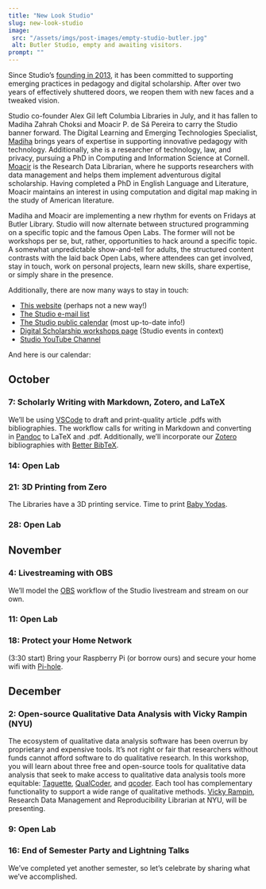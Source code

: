 ```yaml
---
title: "New Look Studio"
slug: new-look-studio
image:
 src: "/assets/imgs/post-images/empty-studio-butler.jpg"
 alt: Butler Studio, empty and awaiting visitors.
prompt: ""
---
```


Since Studio’s [founding in 2013](https://library.columbia.edu/about/news/libraries/2013/2013-9-11_Studio_Butler_Opens.html),
it has been committed to supporting emerging practices in pedagogy and digital scholarship. 
After over two years of effectively shuttered doors, we reopen them with new faces and a tweaked vision.

Studio co-founder Alex Gil left Columbia Libraries in July, 
and it has fallen to Madiha Zahrah Choksi and Moacir P. de Sá Pereira to carry the Studio banner forward. 
The Digital Learning and Emerging Technologies Specialist, 
[Madiha](https://madihaz.com) brings years of expertise in supporting innovative pedagogy with technology.
Additionally, she is a researcher of technology, law, and privacy, 
pursuing a PhD in Computing and Information Science at Cornell.
[Moacir](https://moacir.com) is the Research Data Librarian, 
where he supports researchers with data management and helps them implement adventurous digital scholarship. 
Having completed a PhD in English Language and Literature, 
Moacir maintains an interest in using computation and digital map making in the study of American literature.

Madiha and Moacir are implementing a new rhythm for events on Fridays at Butler Library.
Studio will now alternate between structured programming on a specific topic and the famous Open Labs. 
The former will not be workshops per se, but, rather, opportunities to hack around a specific topic. 
A somewhat unpredictable show-and-tell for adults, 
the structured content contrasts with the laid back Open Labs,
where attendees can get involved, stay in touch, work on personal projects, learn new skills, 
share expertise, or simply share in the presence.

Additionally, there are now many ways to stay in touch:

* [This website](https://studio.cul.columbia.edu) (perhaps not a new way!)
* [The Studio e-mail list](https://tinyurl.com/cul-studio-mailing-list)
* [The Studio public calendar](https://tinyurl.com/cul-studio-calendar) (most up-to-date info!)
* [Digital Scholarship workshops page](https://library.columbia.edu/services/research-data-services/events.html) (Studio events in context)
* [Studio YouTube Channel](https://www.youtube.com/channel/UCLOUh6s8E2FYAVAsJg3lgoA/live)

And here is our calendar:

## October

### 7: Scholarly Writing with Markdown, Zotero, and LaTeX 

We’ll be using [VSCode](https://code.visualstudio.com/) to draft and print-quality article .pdfs with bibliographies. 
The workflow calls for writing in Markdown and converting in [Pandoc](https://pandoc.org/) to LaTeX and .pdf. 
Additionally, we’ll incorporate our [Zotero](https://zotero.org) bibliographies 
with [Better BibTeX](https://retorque.re/zotero-better-bibtex/).

### 14: Open Lab

### 21: 3D Printing from Zero 

The Libraries have a 3D printing service. Time to print [Baby Yodas](https://www.thingiverse.com/search?q=baby+yoda&page=1&type=things&sort=relevant).

### 28: Open Lab

## November

### 4: Livestreaming with OBS 

We’ll model the [OBS](https://obsproject.com) workflow of the Studio livestream and stream on our own.

### 11: Open Lab

### 18: Protect your Home Network 

(3:30 start) Bring your Raspberry Pi (or borrow ours) and secure your home wifi with [Pi-hole](https://pi-hole.net/).

## December

### 2: Open-source Qualitative Data Analysis with Vicky Rampin (NYU)

The ecosystem of qualitative data analysis software has been overrun by proprietary and expensive tools. 
It’s not right or fair that researchers without funds cannot afford software to do qualitative research. 
In this workshop, you will learn about three free and open-source tools for qualitative data analysis
that seek to make access to qualitative data analysis tools more equitable: 
[Taguette](https://www.taguette.org), 
[QualCoder](https://qualcoder.wordpress.com/), and 
[qcoder](https://docs.ropensci.org/qcoder/). 
Each tool has complementary functionality to support a wide range of qualitative methods. 
[Vicky Rampin](http://vicky.rampin.org), 
Research Data Management and Reproducibility Librarian at NYU, will be presenting.

### 9: Open Lab

### 16: End of Semester Party and Lightning Talks 

We’ve completed yet another semester, so let’s celebrate by sharing what we’ve accomplished.

